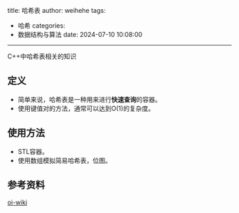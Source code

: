 title: 哈希表
author: weihehe
tags:
  - 哈希
categories:
  - 数据结构与算法
date: 2024-07-10 10:08:00
---
C++中哈希表相关的知识
<!-- more -->

## 定义

- 简单来说，哈希表是一种用来进行**快速查询**的容器。
- 使用键值对的方法，通常可以达到O(1)的复杂度。

## 使用方法

- STL容器。
- 使用数组模拟简易哈希表，位图。


## 参考资料

[oi-wiki](https://oi-wiki.org/ds/hash/#%E5%93%88%E5%B8%8C%E5%87%BD%E6%95%B0)